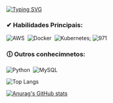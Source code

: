 [![Typing SVG](https://readme-typing-svg.herokuapp.com/?color=00bfbf&size=35&center=true&vCenter=true&width=1000&lines=🙋‍♂️+Olá,+meu+nome+é+Isaque;👨‍🎓Estudo+Redes+de+computadores+na+Estácio;💻+Estou+atuando+em+DevSecOps;🚀+Tenho+interesse+no+desenvolvimento+Back-end;Bem+Vindo(@)!+👍👊)](https://git.io/typing-svg)



### ✔ Habilidades Principais:                            
   
![AWS](https://img.shields.io/badge/AWS-%23FF9900.svg?style=for-the-badge&logo=amazon-aws&logoColor=white)&nbsp;
![Docker](https://img.shields.io/badge/docker-%230db7ed.svg?style=for-the-badge&logo=docker&logoColor=white)&nbsp;
![Kubernetes](https://img.shields.io/badge/kubernetes-%23326ce5.svg?style=for-the-badge&logo=kubernetes&logoColor=white);
![971](https://github.com/1S4QU3s/1S4QU3s/assets/159395767/f89207f2-5842-440e-a4ba-ea3bfac799f8)
### 🕕 Outros conhecimnetos:
![Python](https://img.shields.io/badge/Python-3776AB?style=for-the-badge&logo=python&logoColor=white)&nbsp; 
![MySQL](https://img.shields.io/badge/mysql-%2300f.svg?style=for-the-badge&logo=mysql&logoColor=white)    


![Top Langs](https://github-readme-stats.vercel.app/api/top-langs/?username=1S4QU3s&layout=compact)

[![Anurag's GitHub stats](https://github-readme-stats.vercel.app/api?username=1S4QU3s)](https://github.com/anuraghazra/github-readme-stats)




